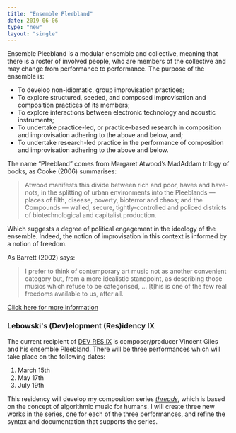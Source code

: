 ```yaml
---
title: "Ensemble Pleebland"
date: 2019-06-06
type: "new"
layout: "single"
---
```

Ensemble Pleebland is a modular ensemble and collective, meaning that there is a roster of involved people, who are members of the collective and may change from performance to performance. The purpose of the ensemble is:

* To develop non-idiomatic, group improvisation practices;
* To explore structured, seeded, and composed improvisation and composition practices of its
members;
* To explore interactions between electronic technology and acoustic instruments;
* To undertake practice-led, or practice-based research in composition and improvisation adhering to
the above and below, and;
* To undertake research-led practice in the performance of composition and improvisation adhering to
the above and below.

The name “Pleebland” comes from Margaret Atwood’s MadAddam trilogy of books, as Cooke (2006) summarises:
>Atwood manifests this divide between rich and poor, haves and have-nots, in the splitting of urban environments into the Pleeblands — places of filth, disease, poverty, bioterror and chaos; and the Compounds — walled, secure, tightly-controlled and policed districts of biotechnological and capitalist production.

Which suggests a degree of political engagement in the ideology of the ensemble. Indeed, the notion of improvisation in this context is informed by a notion of freedom.

As Barrett (2002) says:
>I prefer to think of contemporary art music not as another convenient category but, from a more idealistic standpoint, as describing those musics which refuse to be categorised, ... [t]his is one of the few real freedoms available to us, after all.

[Click here for more information](/projects/pleebland/ensemble-pleebland.pdf)

### Lebowski's (Dev)elopment (Res)idency IX

The current recipient of [DEV RES IX](https://www.lebowskismusic.com/about) is composer/producer Vincent Giles and his ensemble Pleebland. There will be three performances which will take place on the following dates:

1. March 15th
2. May 17th
3. July 19th

This residency will develop my composition series _[threads](/works)_, which is based on the concept of algorithmic music for humans. I will create three new works in the series, one for each of the three performances, and refine the syntax and documentation that supports the series.